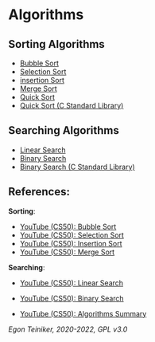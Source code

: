 # Algorithms


## Sorting Algorithms

* [Bubble Sort](sorting/bubble-sort)
* [Selection Sort](sorting/selection-sort)
* [insertion Sort](sorting/insertion-sort)
* [Merge Sort](sorting/merge-sort)
* [Quick Sort](sorting/quick-sort)
* [Quick Sort (C Standard Library)](sorting/quick-sort-stdlib)


## Searching Algorithms

* [Linear Search](search/linear-search)
* [Binary Search](search/binary-search)
* [Binary Search (C Standard Library)](search/binary-search-stdlib)


## References:

**Sorting**:
* [YouTube (CS50): Bubble Sort](https://youtu.be/RT-hUXUWQ2I)
* [YouTube (CS50): Selection Sort](https://youtu.be/3hH8kTHFw2A)
* [YouTube (CS50): Insertion Sort](https://youtu.be/O0VbBkUvriI)
* [YouTube (CS50): Merge Sort](https://youtu.be/Ns7tGNbtvV4)

**Searching**:	
* [YouTube (CS50): Linear Search](https://youtu.be/TwsgCHYmbbA)
* [YouTube (CS50): Binary Search](https://youtu.be/T98PIp4omUA)

* [YouTube (CS50): Algorithms Summary](https://youtu.be/ktWL3nN38ZA)

*Egon Teiniker, 2020-2022, GPL v3.0*      